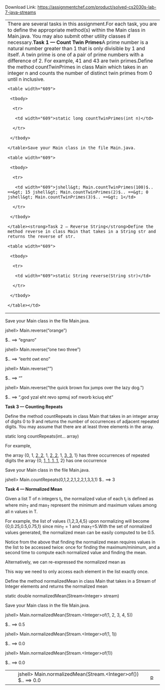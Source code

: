 Download Link: https://assignmentchef.com/product/solved-cs2030s-lab-7-java-streams
<br>
<table width="683">

 <tbody>

  <tr>

   <td width="683">There are several tasks in this assignment.For each task, you are to define the appropriate method(s) within the Main class in Main.java. You may also submit other utility classes if necessary.<strong>Task 1 — Count Twin Primes</strong>A prime number is a natural number greater than 1 that is only divisible by 1 and itself. A twin prime is one of a pair of prime numbers with a difference of 2. For example, 41 and 43 are twin primes.Define the method countTwinPrimes in class Main which takes in an integer n and counts the number of distinct twin primes from 0 until n inclusive.

    <table width="609">

     <tbody>

      <tr>

       <td width="609">static long countTwinPrimes(int n)</td>

      </tr>

     </tbody>

    </table>Save your Main class in the file Main.java.

    <table width="609">

     <tbody>

      <tr>

       <td width="609">jshell&gt; Main.countTwinPrimes(100)$.. ==&gt; 15 jshell&gt; Main.countTwinPrimes(2)$.. ==&gt; 0 jshell&gt; Main.countTwinPrimes(3)$.. ==&gt; 1</td>

      </tr>

     </tbody>

    </table><strong>Task 2 — Reverse String</strong>Define the method reverse in class Main that takes in a String str and returns the reverse of str.

    <table width="609">

     <tbody>

      <tr>

       <td width="609">static String reverse(String str)</td>

      </tr>

     </tbody>

    </table></td>

  </tr>

 </tbody>

</table>

Save your Main class in the file Main.java.

jshell&gt; Main.reverse(“orange”)

$.. ==&gt; “egnaro”




jshell&gt; Main.reverse(“one two three”)

$.. ==&gt; “eerht owt eno”




jshell&gt; Main.reverse(“”)

$.. ==&gt; “”




jshell&gt; Main.reverse(“the quick brown fox jumps over the lazy dog.”)

$.. ==&gt; “.god yzal eht revo spmuj xof nworb kciuq eht”

<strong>Task 3 — Counting Repeats</strong>

Define the method countRepeats in class Main that takes in an integer array of digits 0 to 9 and returns the number of occurrences of adjacent repeated digits.  You may assume that there are at least three elements in the array.

static long countRepeats(int… array)

For example,

the array {0, 1, <u>2, 2</u>, 1, <u>2, 2</u>, 1, <u>3, 3</u>, 1} has three occurrences of repeated digits the array {0, <u>1, 1</u>,<u> 1</u>,<u> 1</u>, 2} has one occurrence

Save your Main class in the file Main.java.

jshell&gt; Main.countRepeats(0,1,2,2,1,2,2,1,3,3,1) $.. ==&gt; 3

<strong>Task 4 — Normalized Mean</strong>

Given a list T of n integers t<sub>i</sub>, the normalized value of each t<sub>i</sub> is defined as where min<sub>T</sub> and max<sub>T</sub> represent the minimum and maximum values among all n values in T.

For example, the list of values {1,2,3,4,5} upon normalizing will become {0,0.25,0.5,0.75,1} since min<sub>T</sub> = 1 and max<sub>T</sub>=5.With the set of normalized values generated, the normalized mean can be easily computed to be 0.5.

Notice from the above that finding the normalized mean requires values in the list to be accessed twice: once for finding the maximum/minimum, and a second time to compute each normalized value and finding the mean.

Alternatively, we can re-expressed the normalized mean as

This way we need to only access each element in the list exactly once.

Define the method normalizedMean in class Main that takes in a Stream of Integer elements and returns the normalized mean

static double normalizedMean(Stream&lt;Integer&gt; stream)

Save your Main class in the file Main.java.

jshell&gt; Main.normalizedMean(Stream.&lt;Integer&gt;of(1, 2, 3, 4, 5))

$.. ==&gt; 0.5




jshell&gt; Main.normalizedMean(Stream.&lt;Integer&gt;of(1, 1))

$.. ==&gt; 0.0




jshell&gt; Main.normalizedMean(Stream.&lt;Integer&gt;of(1))

$.. ==&gt; 0.0







<table width="683">

 <tbody>

  <tr>

   <td width="37"></td>

   <td width="609">jshell&gt; Main.normalizedMean(Stream.&lt;Integer&gt;of()) $.. ==&gt; 0.0</td>

   <td width="37"><a href="https://www.nus.edu.sg/campusmap/">p</a></td>

  </tr>

 </tbody>

</table>